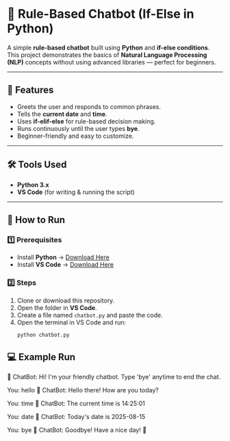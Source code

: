 # 🤖 Rule-Based Chatbot (If-Else in Python)

A simple **rule-based chatbot** built using **Python** and **if-else conditions**.  
This project demonstrates the basics of **Natural Language Processing (NLP)** concepts without using advanced libraries — perfect for beginners.

---

## 📌 Features
- Greets the user and responds to common phrases.
- Tells the **current date** and **time**.
- Uses **if-elif-else** for rule-based decision making.
- Runs continuously until the user types **bye**.
- Beginner-friendly and easy to customize.

---

## 🛠 Tools Used
- **Python 3.x**
- **VS Code** (for writing & running the script)

---

## 🚀 How to Run

### 1️⃣ Prerequisites
- Install **Python** → [Download Here](https://www.python.org/downloads/)
- Install **VS Code** → [Download Here](https://code.visualstudio.com/)

### 2️⃣ Steps
1. Clone or download this repository.
2. Open the folder in **VS Code**.
3. Create a file named `chatbot.py` and paste the code.
4. Open the terminal in VS Code and run:
   ```bash
   python chatbot.py

## 💻 Example Run

🤖 ChatBot: Hi! I'm your friendly chatbot.
Type 'bye' anytime to end the chat.

You: hello
🤖 ChatBot: Hello there! How are you today?

You: time
🤖 ChatBot: The current time is 14:25:01

You: date
🤖 ChatBot: Today's date is 2025-08-15

You: bye
🤖 ChatBot: Goodbye! Have a nice day! 👋
